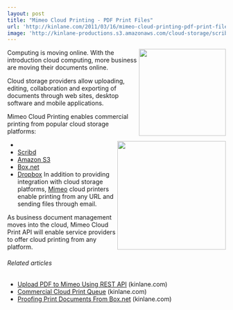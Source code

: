 ```yaml
---
layout: post
title: "Mimeo Cloud Printing - PDF Print Files"
url: 'http://kinlane.com/2011/03/16/mimeo-cloud-printing-pdf-print-files/'
image: 'http://kinlane-productions.s3.amazonaws.com/cloud-storage/scribd-logo.jpg'
---
```


[<img class="c1" src="http://kinlane-productions.s3.amazonaws.com/cloud-storage/scribd-logo.jpg" alt="" width="200" align="right" />][1]Computing is moving online. With the introduction cloud computing, more business are moving their documents online.

Cloud storage providers allow uploading, editing, collaboration and exporting of documents through web sites, desktop software and mobile applications.

Mimeo Cloud Printing enables commercial printing from popular cloud storage platforms:

  * [<img src="http://kinlane-productions.s3.amazonaws.com/cloud-storage/dropbox-logo.jpg" alt="" width="250" align="right" />][2]
  * [Scribd][3]
  * [Amazon S3][4]
  * [Box.net][5]
  * [Dropbox][6]
In addition to providing integration with cloud storage platforms, [Mimeo][7] cloud printers enable printing from any URL and sending files through email.

As business document management moves into the cloud, Mimeo Cloud Print API will enable service providers to offer cloud printing from any platform.

######  Related articles

  * [Upload PDF to Mimeo Using REST API][8] (kinlane.com)
  * [Commercial Cloud Print Queue][9] (kinlane.com)
  * [Proofing Print Documents From Box.net][10] (kinlane.com)

   [1]: http://www.scribd.com
   [2]: http://www.dropbox.com
   [3]: http://www.scribd.com (Scribd)
   [4]: http://s3.amazon.com (Amazon S3)
   [5]: http://www.box.net (Box.net)
   [6]: http://www.dropbox.com/ (Dropbox)
   [7]: http://www.mimeo.com (Mimeo)
   [8]: http://www.kinlane.com/2011/03/upload-pdf-to-mimeo-using-rest-api/
   [9]: http://www.kinlane.com/2011/03/commercial-print-queue/
   [10]: http://www.kinlane.com/2011/02/proofing-print-documents-from-box-net/
